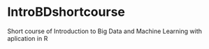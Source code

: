 # IntroBDshortcourse
Short course of Introduction to Big Data and Machine Learning with aplication in R
